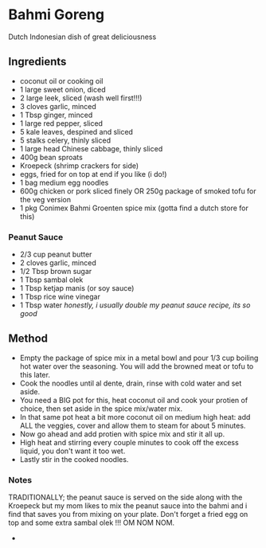 # Bahmi Goreng

Dutch Indonesian dish of great deliciousness

## Ingredients

- coconut oil or cooking oil
- 1 large sweet onion, diced
- 2 large leek, sliced (wash well first!!!)
- 3 cloves garlic, minced
- 1 Tbsp ginger, minced
- 1 large red pepper, sliced
- 5 kale leaves, despined and sliced
- 5 stalks celery, thinly sliced
- 1 large head Chinese cabbage, thinly sliced
- 400g bean sproats
- Kroepeck (shrimp crackers for side)
- eggs, fried for on top at end if you like (i do!)
- 1 bag medium egg noodles
- 600g chicken or pork sliced finely OR 250g package of smoked tofu for the veg version
- 1 pkg Conimex Bahmi Groenten spice mix (gotta find a dutch store for this)

### Peanut Sauce

- 2/3 cup peanut butter
- 2 cloves garlic, minced
- 1/2 Tbsp brown sugar
- 1 Tbsp sambal olek
- 1 Tbsp ketjap manis (or soy sauce)
- 1 Tbsp rice wine vinegar
- 1 Tbsp water
*honestly, i usually double my peanut sauce recipe, its so good*

## Method

- Empty the package of spice mix in a metal bowl and pour 1/3 cup boiling hot water over the seasoning. You will add the browned meat or tofu to this later.
- Cook the noodles until al dente, drain, rinse with cold water and set aside.
- You need a BIG pot for this, heat coconut oil and cook your protien of choice, then set aside in the spice mix/water mix.
- In that same pot heat a bit more coconut oil on medium high heat: add ALL the veggies, cover and allow them to steam for about 5 minutes.
- Now go ahead and add protien with spice mix and stir it all up.
- High heat and stirring every couple minutes to cook off the excess liquid, you don't want it too wet.
- Lastly stir in the cooked noodles.

### Notes 

TRADITIONALLY; the peanut sauce is served on the side along with the Kroepeck but my mom likes to mix the peanut sauce into the bahmi and i find that saves you from mixing on your plate.
Don't forget a fried egg on top and some extra sambal olek !!! OM NOM NOM.


-
